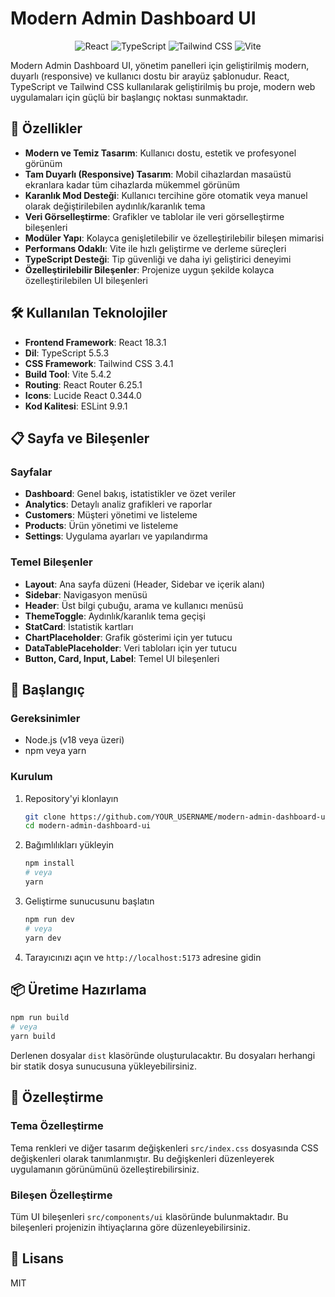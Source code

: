 # Modern Admin Dashboard UI

<p align="center">
  <img src="https://img.shields.io/badge/React-18.3.1-61DAFB?style=flat-square&logo=react" alt="React">
  <img src="https://img.shields.io/badge/TypeScript-5.5.3-3178C6?style=flat-square&logo=typescript" alt="TypeScript">
  <img src="https://img.shields.io/badge/Tailwind_CSS-3.4.1-38B2AC?style=flat-square&logo=tailwind-css" alt="Tailwind CSS">
  <img src="https://img.shields.io/badge/Vite-5.4.2-646CFF?style=flat-square&logo=vite" alt="Vite">
</p>

Modern Admin Dashboard UI, yönetim panelleri için geliştirilmiş modern, duyarlı (responsive) ve kullanıcı dostu bir arayüz şablonudur. React, TypeScript ve Tailwind CSS kullanılarak geliştirilmiş bu proje, modern web uygulamaları için güçlü bir başlangıç noktası sunmaktadır.

## 🌟 Özellikler

- **Modern ve Temiz Tasarım**: Kullanıcı dostu, estetik ve profesyonel görünüm
- **Tam Duyarlı (Responsive) Tasarım**: Mobil cihazlardan masaüstü ekranlara kadar tüm cihazlarda mükemmel görünüm
- **Karanlık Mod Desteği**: Kullanıcı tercihine göre otomatik veya manuel olarak değiştirilebilen aydınlık/karanlık tema
- **Veri Görselleştirme**: Grafikler ve tablolar ile veri görselleştirme bileşenleri
- **Modüler Yapı**: Kolayca genişletilebilir ve özelleştirilebilir bileşen mimarisi
- **Performans Odaklı**: Vite ile hızlı geliştirme ve derleme süreçleri
- **TypeScript Desteği**: Tip güvenliği ve daha iyi geliştirici deneyimi
- **Özelleştirilebilir Bileşenler**: Projenize uygun şekilde kolayca özelleştirilebilen UI bileşenleri

## 🛠️ Kullanılan Teknolojiler

- **Frontend Framework**: React 18.3.1
- **Dil**: TypeScript 5.5.3
- **CSS Framework**: Tailwind CSS 3.4.1
- **Build Tool**: Vite 5.4.2
- **Routing**: React Router 6.25.1
- **Icons**: Lucide React 0.344.0
- **Kod Kalitesi**: ESLint 9.9.1

## 📋 Sayfa ve Bileşenler

### Sayfalar
- **Dashboard**: Genel bakış, istatistikler ve özet veriler
- **Analytics**: Detaylı analiz grafikleri ve raporlar
- **Customers**: Müşteri yönetimi ve listeleme
- **Products**: Ürün yönetimi ve listeleme
- **Settings**: Uygulama ayarları ve yapılandırma

### Temel Bileşenler
- **Layout**: Ana sayfa düzeni (Header, Sidebar ve içerik alanı)
- **Sidebar**: Navigasyon menüsü
- **Header**: Üst bilgi çubuğu, arama ve kullanıcı menüsü
- **ThemeToggle**: Aydınlık/karanlık tema geçişi
- **StatCard**: İstatistik kartları
- **ChartPlaceholder**: Grafik gösterimi için yer tutucu
- **DataTablePlaceholder**: Veri tabloları için yer tutucu
- **Button, Card, Input, Label**: Temel UI bileşenleri

## 🚀 Başlangıç

### Gereksinimler

- Node.js (v18 veya üzeri)
- npm veya yarn

### Kurulum

1. Repository'yi klonlayın
   ```bash
   git clone https://github.com/YOUR_USERNAME/modern-admin-dashboard-ui.git
   cd modern-admin-dashboard-ui
   ```

2. Bağımlılıkları yükleyin
   ```bash
   npm install
   # veya
   yarn
   ```

3. Geliştirme sunucusunu başlatın
   ```bash
   npm run dev
   # veya
   yarn dev
   ```

4. Tarayıcınızı açın ve `http://localhost:5173` adresine gidin

## 📦 Üretime Hazırlama

```bash
npm run build
# veya
yarn build
```

Derlenen dosyalar `dist` klasöründe oluşturulacaktır. Bu dosyaları herhangi bir statik dosya sunucusuna yükleyebilirsiniz.

## 🔧 Özelleştirme

### Tema Özelleştirme

Tema renkleri ve diğer tasarım değişkenleri `src/index.css` dosyasında CSS değişkenleri olarak tanımlanmıştır. Bu değişkenleri düzenleyerek uygulamanın görünümünü özelleştirebilirsiniz.

### Bileşen Özelleştirme

Tüm UI bileşenleri `src/components/ui` klasöründe bulunmaktadır. Bu bileşenleri projenizin ihtiyaçlarına göre düzenleyebilirsiniz.

## 📄 Lisans

MIT
